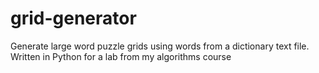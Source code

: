 # grid-generator
Generate large word puzzle grids using words from a dictionary text file. Written in Python for a lab from my algorithms course
